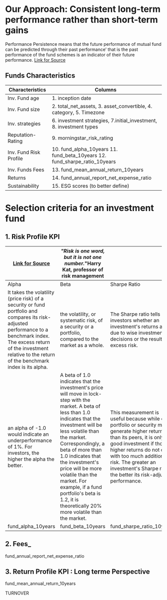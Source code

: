 # Our Approach:  Consistent long-term performance rather than short-term gains

Performance Persistence means that the future performance of mutual fund can be predicted through their
past performance’ that is the past performance of the fund schemes is an indicator of their future
performance.
[Link for Source](https://www.researchgate.net/publication/325115723_A_Review_of_Performance_Indicators_of_Mutual_Funds)

## Funds Characteristics 

|Characteristics | Columns|
|---|---|
|Inv. Fund age |1. inception date|
|Inv. Fund size |2. total_net_assets, 3. asset_convertible,  4. category, 5. Timezone|
|Inv. strategies | 6. investment strategies, 7.initial_investment, 8. investment types  |
|Reputation- Rating|9. morningstar_risk_rating|
|Inv. Fund Risk Profile| 10. fund_alpha_10years	11. fund_beta_10years 12. fund_sharpe_ratio_10years|  
|Inv. Funds Fees| 13. fund_mean_annual_return_10years|
|Returns| 14. fund_annual_report_net_expense_ratio|
|Sustainability| 15. ESG scores (to better define)|

# Selection criteria for an investment fund

## __1. Risk Profile KPI__ 
|[Link for Source](https://www.investopedia.com/investing/measure-mutual-fund-risk/)| _"Risk is one word, but it is not one number._"Harry Kat, professor of risk management  |  |
|---|---|---|
|Alpha|Beta|Sharpe Ratio|
|It takes the volatility (price risk) of a security or fund portfolio and compares its risk-adjusted performance to a benchmark index. The excess return of the investment relative to the return of the benchmark index is its alpha.| the volatility, or systematic risk, of a security or a portfolio, compared to the market as a whole.|The Sharpe ratio tells investors whether an investment's returns are due to wise investment decisions or the result of excess risk.|
| an alpha of -1.0 would indicate an underperformance of 1%. For investors, the higher the alpha the better.|A beta of 1.0 indicates that the investment's price will move in lock-step with the market. A beta of less than 1.0 indicates that the investment will be less volatile than the market. Correspondingly, a beta of more than 1.0 indicates that the investment's price will be more volatile than the market. For example, if a fund portfolio's beta is 1.2, it is theoretically 20% more volatile than the market.| This measurement is useful because while one portfolio or security may generate higher returns than its peers, it is only a good investment if those higher returns do not come with too much additional risk. The greater an investment's Sharpe ratio, the better its risk-adjusted performance.|
|fund_alpha_10years|fund_beta_10years|fund_sharpe_ratio_10years	| 

## __2. Fees___

fund_annual_report_net_expense_ratio
## __3. Return Profile KPI__ : Long terme Perspective
fund_mean_annual_return_10years	

	
TURNOVER




